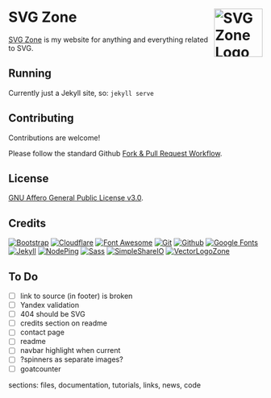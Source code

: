 # SVG Zone [<img alt="SVG Zone Logo" src="https://www.vectorlogo.zone/logos/w3_svg/w3_svg-tile.svg" height="96" align="right" />](https://www.svg.zone/)

[SVG Zone](https://www.svg.zone/) is my website for anything and everything related to SVG.

## Running

Currently just a Jekyll site, so: `jekyll serve`

## Contributing

Contributions are welcome!

Please follow the standard Github [Fork & Pull Request Workflow](https://gist.github.com/Chaser324/ce0505fbed06b947d962).

## License

[GNU Affero General Public License v3.0](LICENSE.txt).

## Credits

[![Bootstrap](https://www.vectorlogo.zone/logos/getbootstrap/getbootstrap-ar21.svg)](https://getbootstrap.com/ "HTML/CSS Framework")
[![Cloudflare](https://www.vectorlogo.zone/logos/cloudflare/cloudflare-ar21.svg)](https://www.cloudflare.com/ "CDN")
[![Font Awesome](https://www.vectorlogo.zone/logos/font-awesome/font-awesome-ar21.svg)](https://fontawesome.com/ "Icon Font")
[![Git](https://www.vectorlogo.zone/logos/git-scm/git-scm-ar21.svg)](https://git-scm.com/ "Version control")
[![Github](https://www.vectorlogo.zone/logos/github/github-ar21.svg)](https://github.com/ "Code hosting")
[![Google Fonts](https://www.vectorlogo.zone/logos/google/google-ar21.svg)](https://google.com/fonts "Fonts and font hosting")
[![Jekyll](https://www.vectorlogo.zone/logos/jekyllrb/jekyllrb-ar21.svg)](https://www.jekyllrb.com/ "Static website builder")
[![NodePing](https://www.vectorlogo.zone/logos/nodeping/nodeping-ar21.svg)](https://nodeping.com?rid=201109281250J5K3P "Uptime monitoring")
[![Sass](https://www.vectorlogo.zone/logos/sass-lang/sass-lang-ar21.svg)](https://sass-lang.com/ "CSS builder")
[![SimpleShareIO](https://www.vectorlogo.zone/logos/simpleshareio/simpleshareio-ar21.svg)](https://simpleshare.io/ "Share links")
[![VectorLogoZone](https://www.vectorlogo.zone/logos/vectorlogozone/vectorlogozone-ar21.svg)](https://www.vectorlogo.zone/ "Icons")



## To Do

 - [ ] link to source (in footer) is broken
 - [ ] Yandex validation
 - [ ] 404 should be SVG
 - [ ] credits section on readme
 - [ ] contact page
 - [ ] readme
 - [ ] navbar highlight when current
 - [ ] ?spinners as separate images?
 - [ ] goatcounter

sections: files, documentation, tutorials, links, news, code